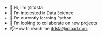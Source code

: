 - 👋 Hi, I’m @itdsta
- 👀 I’m interested in Data Science
- 🌱 I’m currently learning Python
- 💞️ I’m looking to collaborate on new projects
- 📫 How to reach me itdsta@icloud.com
<!---
itdsta/itdsta is a ✨ special ✨ repository because its `README.md` (this file) appears on your GitHub profile.
You can click the Preview link to take a look at your changes.
--->
